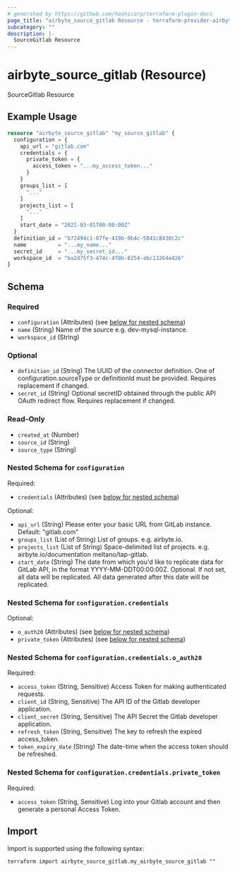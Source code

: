 ```yaml
---
# generated by https://github.com/hashicorp/terraform-plugin-docs
page_title: "airbyte_source_gitlab Resource - terraform-provider-airbyte"
subcategory: ""
description: |-
  SourceGitlab Resource
---
```


# airbyte_source_gitlab (Resource)

SourceGitlab Resource

## Example Usage

```terraform
resource "airbyte_source_gitlab" "my_source_gitlab" {
  configuration = {
    api_url = "gitlab.com"
    credentials = {
      private_token = {
        access_token = "...my_access_token..."
      }
    }
    groups_list = [
      "..."
    ]
    projects_list = [
      "..."
    ]
    start_date = "2021-03-01T00:00:00Z"
  }
  definition_id = "b72494c1-07fe-419b-9b4c-5841c8430c2c"
  name          = "...my_name..."
  secret_id     = "...my_secret_id..."
  workspace_id  = "ba2d75f3-474c-4f0b-8254-abc13264e426"
}
```

<!-- schema generated by tfplugindocs -->
## Schema

### Required

- `configuration` (Attributes) (see [below for nested schema](#nestedatt--configuration))
- `name` (String) Name of the source e.g. dev-mysql-instance.
- `workspace_id` (String)

### Optional

- `definition_id` (String) The UUID of the connector definition. One of configuration.sourceType or definitionId must be provided. Requires replacement if changed.
- `secret_id` (String) Optional secretID obtained through the public API OAuth redirect flow. Requires replacement if changed.

### Read-Only

- `created_at` (Number)
- `source_id` (String)
- `source_type` (String)

<a id="nestedatt--configuration"></a>
### Nested Schema for `configuration`

Required:

- `credentials` (Attributes) (see [below for nested schema](#nestedatt--configuration--credentials))

Optional:

- `api_url` (String) Please enter your basic URL from GitLab instance. Default: "gitlab.com"
- `groups_list` (List of String) List of groups. e.g. airbyte.io.
- `projects_list` (List of String) Space-delimited list of projects. e.g. airbyte.io/documentation meltano/tap-gitlab.
- `start_date` (String) The date from which you'd like to replicate data for GitLab API, in the format YYYY-MM-DDT00:00:00Z. Optional. If not set, all data will be replicated. All data generated after this date will be replicated.

<a id="nestedatt--configuration--credentials"></a>
### Nested Schema for `configuration.credentials`

Optional:

- `o_auth20` (Attributes) (see [below for nested schema](#nestedatt--configuration--credentials--o_auth20))
- `private_token` (Attributes) (see [below for nested schema](#nestedatt--configuration--credentials--private_token))

<a id="nestedatt--configuration--credentials--o_auth20"></a>
### Nested Schema for `configuration.credentials.o_auth20`

Required:

- `access_token` (String, Sensitive) Access Token for making authenticated requests.
- `client_id` (String, Sensitive) The API ID of the Gitlab developer application.
- `client_secret` (String, Sensitive) The API Secret the Gitlab developer application.
- `refresh_token` (String, Sensitive) The key to refresh the expired access_token.
- `token_expiry_date` (String) The date-time when the access token should be refreshed.


<a id="nestedatt--configuration--credentials--private_token"></a>
### Nested Schema for `configuration.credentials.private_token`

Required:

- `access_token` (String, Sensitive) Log into your Gitlab account and then generate a personal Access Token.

## Import

Import is supported using the following syntax:

```shell
terraform import airbyte_source_gitlab.my_airbyte_source_gitlab ""
```
